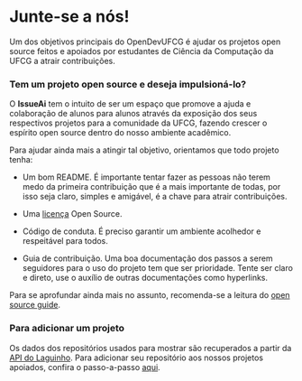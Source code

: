 # Junte-se a nós!

Um dos objetivos principais do OpenDevUFCG é ajudar os projetos open source feitos e apoiados por estudantes de Ciência da Computação da UFCG a atrair contribuições.

### Tem um projeto open source e deseja impulsioná-lo?

O **IssueAi** tem o intuito de ser um espaço que promove a ajuda e colaboração de alunos para alunos através da exposição dos seus respectivos projetos para a comunidade da UFCG, fazendo crescer o espírito open source dentro do nosso ambiente acadêmico.

Para ajudar ainda mais a atingir tal objetivo, orientamos que todo projeto tenha:

-   Um bom README. É importante tentar fazer as pessoas não terem medo da primeira contribuição que é a mais importante de todas, por isso seja claro, simples e amigável, é a chave para atrair contribuições.

-   Uma [licença](https://choosealicense.com/) Open Source.

-   Código de conduta. É preciso garantir um ambiente acolhedor e respeitável para todos.

-   Guia de contribuição. Uma boa documentação dos passos a serem seguidores para o uso do projeto tem que ser prioridade. Tente ser claro e direto, use o auxílio de outras documentações como hyperlinks.

Para se aprofundar ainda mais no assunto, recomenda-se a leitura do [open source guide](https://opensource.guide/starting-a-project/).

### Para adicionar um projeto

Os dados dos repositórios usados para mostrar são recuperados a partir da [API do Laguinho](https://github.com/OpenDevUFCG/laguinho-api). Para adicionar seu repositório aos nossos projetos apoiados, confira o passo-a-passo [aqui](https://github.com/OpenDevUFCG/laguinho-api/blob/master/docs/REPOSITORIES.md#como-contribuir-adicionando-mais-reposit%C3%B3rios).
